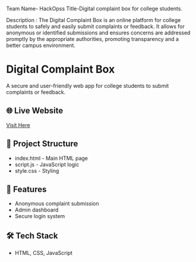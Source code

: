 Team Name- HackOpss
Title-Digital complaint box  for college students.

Description :
The Digital Complaint Box is an online platform for college students to safely and easily submit complaints or feedback. It allows for anonymous or identified submissions and ensures concerns are addressed promptly by the appropriate authorities, promoting transparency and a better campus environment.

# Digital Complaint Box

A secure and user-friendly web app for college students to submit complaints or feedback.

## 🌐 Live Website
[Visit Here](https://github.com/shraddhadansena/hackopss.git)

## 📁 Project Structure
- index.html - Main HTML page
- script.js - JavaScript logic
- style.css - Styling
  

## 🚀 Features
- Anonymous complaint submission
- Admin dashboard
- Secure login system

## 🛠 Tech Stack
- HTML, CSS, JavaScript
  

